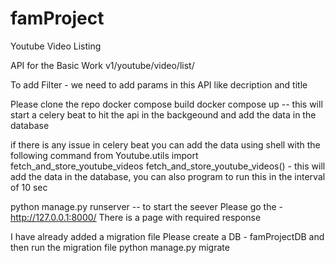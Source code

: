 # famProject
Youtube Video Listing

API for the Basic Work
v1/youtube/video/list/

To add Filter - we need to add params in this API like decription and title

Please clone the repo
docker compose build
docker compose up -- this will start a celery beat to hit the api in the backgeound and add the data in the database

if there is any issue in celery beat you can add the data using shell with the following command
from Youtube.utils import fetch_and_store_youtube_videos
fetch_and_store_youtube_videos() - this will add the data in the database, you can also program to run this in the interval of 10 sec


python manage.py runserver -- to start the seever
Please go the - http://127.0.0.1:8000/
There is a page with required response


 I have already added a migration file
Please create a DB - famProjectDB 
and then run the migration file
python manage.py migrate
